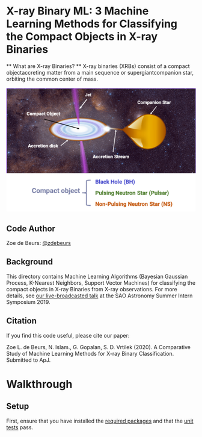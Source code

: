 # X-ray Binary ML: 3 Machine Learning Methods for Classifying the Compact Objects in X-ray Binaries

** What are X-ray Binaries? ** X-ray  binaries  (XRBs)  consist  of  a  compact  objectaccreting  matter  from  a  main  sequence  or  supergiantcompanion  star,  orbiting  the  common  center  of  mass.

![GRS1739 Animation](XRB_visualization.png)

## Code Author

Zoe de Beurs: [@zdebeurs](https://github.com/zdebeurs)

## Background

This directory contains Machine Learning Algorithms (Bayesian Gaussian Process,
 K-Nearest Neighbors, Support Vector Machines) for classifying the compact objects
  in X-ray Binaries from X-ray observations. For more details, see [our live-broadcasted talk](https://drive.google.com/file/d/1mf9-_8UZLLnQyqAsFFMJeu53_0c5h8XT/view) at the SAO Astronomy Summer Intern Symposium 2019. 
  
## Citation

If you find this code useful, please cite our paper:

Zoe L. de Beurs, N. Islam., G. Gopalan, S. D. Vrtilek (2020). A Comparative Study of Machine Learning Methods for X-ray Binary Classification. Submitted to ApJ. 

# Walkthrough

## Setup

First, ensure that you have installed the
[required packages](../../README.md#required-packages) and that the
[unit tests](../../README.md#run-unit-tests) pass.


